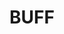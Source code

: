 ---
title: "BUFF"
price: 0 
desc: "Bez opisa"
img_path: "/assets/img/A.MIG-3517.jpg"
brand: AMMO
available: true
special_offer: false
new: false
soon: false
cat: "AMMO-OILBRUSHERS"
subcat: ""
subsubcat: ""
---